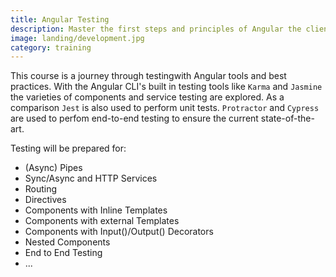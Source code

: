 ```yaml
---
title: Angular Testing
description: Master the first steps and principles of Angular the client side framework for building modern web applications.
image: landing/development.jpg
category: training
---
```


This course is a journey through testingwith Angular tools and best practices. With the Angular CLI's built in testing tools like `Karma` and `Jasmine` the varieties of components and service testing are explored. As a comparison `Jest` is also used to perform unit tests. `Protractor` and `Cypress` are used to perfom end-to-end testing to ensure the current state-of-the-art.

Testing will be prepared for:

- (Async) Pipes
- Sync/Async and HTTP Services
- Routing
- Directives
- Components with Inline Templates
- Components with external Templates
- Components with Input()/Output() Decorators
- Nested Components
- End to End Testing
- ...